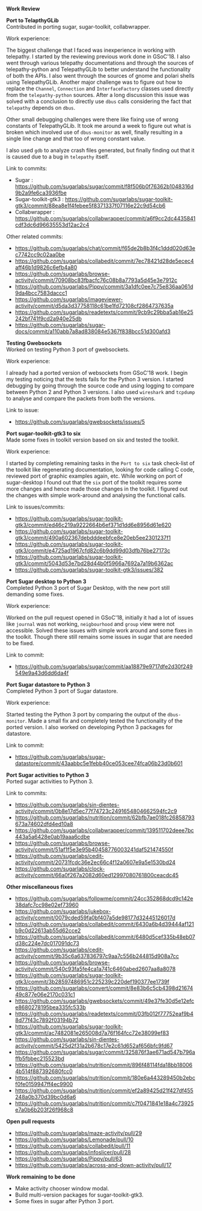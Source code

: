 **Work Review**<br>

**Port to TelapthyGLib**<br>
 Contributed in porting sugar, sugar-toolkit, collabwrapper.<br>

Work experience:

 The biggest challenge that I faced was inexperience in working with telepathy. I started by the reviewing previous work done
 in GSoC'18. I also went through various telepathy documentations and through the sources of telepathy-python and TelepathyGLib to
 better understand the functionality of both the APIs. I also went through the sources of gnome and polari shells using TelepathyGLib.
 Another major challenge was to figure out how to replace the `Channel`, `Connection` and `InterfaceFactory` classes used directly from
 the `telepathy-python` sources. After a long discussion this issue was solved with a conclusion to directly use `dbus` calls
 considering the fact that `telepathy` depends on `dbus`.

 Other small debugging challenges were there like fixing use of wrong constants of TelepathyGLib. It took me around a week to figure out
 what is broken which involved use of `dbus-monitor` as well, finally resulting in a single line change and that too of wrong constant value.

 I also used `gdb` to analyze crash files generated, but finally finding out that it is caused due to a bug in `telepathy` itself.

Link to commits:<br>
 - Sugar : https://github.com/sugarlabs/sugar/commit/f8f506b0f76362b1048316d9b2a9fe6ca3936fbe<br>
 - Sugar-toolkit-gtk3 : https://github.com/sugarlabs/sugar-toolkit-gtk3/commit/88ea8e1f4febee5f8371337f07116e22c9d54cb6<br>
 - Collabwrapper : https://github.com/sugarlabs/collabwrapper/commit/a6f9cc2dc4435841cdf3dc6d96635553d12ac2c4<br>

 Other related commits:<br>
 - https://github.com/sugarlabs/chat/commit/f65de2b8b3f4c1ddd020d63ec7742cc9c02aa0be<br>
 - https://github.com/sugarlabs/collabedit/commit/7ec78421d28de5ecec4aff46b1d9826c6efb4a80<br>
 - https://github.com/sugarlabs/browse-activity/commit/70908bc83fbacfc76c08b8a7793a5d45e3e7912c<br>
 - https://github.com/sugarlabs/Pippy/commit/3a1dfc0ee7c75e836aa061d9da4bcc7583daccc1<br>
 - https://github.com/sugarlabs/imageviewer-activity/commit/d5da3d37758118c61be1fd72108cf2864737635a<br>
 - https://github.com/sugarlabs/readetexts/commit/9cb9c29bba5ab16e25242bf741f9cd2a940e25db<br>
 - https://github.com/sugarlabs/sugar-docs/commit/a110abb7a8ad838084e5367f838bcc51d300afd3<br>

**Testing Gwebsockets**<br>
 Worked on testing Python 3 port of gwebsockets.<br>

Work experience:

I already had a ported version of websockets from GSoC'18 work. I begin my testing noticing that the tests fails for the Python 3 version.
I started debugging by going through the source code and using logging to compare between Python 2 and Python 3 versions. I also used `wireshark`
and `tcpdump` to analyse and compare the packets from both the versions.  

Link to issue:<br>
 - https://github.com/sugarlabs/gwebsockets/issues/5<br>

**Port sugar-toolkit-gtk3 to six**<br>
   Made some fixes in toolkit version based on six and tested the toolkit.

Work experience:

I started by completing remaining tasks in the `Port to six` task check-list of the toolkit like regenerating documentation, looking for code
calling C code, reviewed port of graphic examples again, etc. While working on port of sugar-desktop I found out that the `six` port of
the toolkit requires some more changes and hence made those changes in the toolkit. I figured out the changes with simple work-around and
analysing the functional calls.    

Link to issues/commits:<br>
 - https://github.com/sugarlabs/sugar-toolkit-gtk3/commit/ed46c219a9222664b6ef371d1dd6e8956d61e620<br>
 - https://github.com/sugarlabs/sugar-toolkit-gtk3/commit/490a602367debdddeebfce8e20eb5ee2301237f1<br>
 - https://github.com/sugarlabs/sugar-toolkit-gtk3/commit/e4725ad1967cfd82c6b9dd99d03dfb76be27173c<br>
 - https://github.com/sugarlabs/sugar-toolkit-gtk3/commit/5043d53e7bd28d44b0f5966a7692a7a19b6362ac<br>
 - https://github.com/sugarlabs/sugar-toolkit-gtk3/issues/382<br>

**Port Sugar desktop to Python 3**<br>
   Completed Python 3 port of Sugar Desktop, with the new port still demanding some fixes.<br>

Work experience:

Worked on the pull request opened in GSoC'18, initially it had a lot of issues like `journal` was not working, `neigbourhood` and
`group` view were not accessible. Solved these issues with simple work around and some fixes in the toolkit. Though there still remains some
issues in sugar that are needed to be fixed.

Link to commit:<br>
 - https://github.com/sugarlabs/sugar/commit/aa18879e9717dfe2d30f249549e9a43d6dd6da4f<br>

**Port Sugar datastore to Python 3**<br>
   Completed Python 3 port of Sugar datastore.<br>

Work experience:

Started testing the Python 3 port by comparing the output of the `dbus-monitor`. Made a small fix and completely tested the functionality of
the ported version. I also worked on developing Python 3 packages for datastore.

Link to commit:<br>
 - https://github.com/sugarlabs/sugar-datastore/commit/43aabbc5e1febb40ce053cee74fca06b23d0b601<br>

**Port Sugar activities to Python 3**<br>
   Ported sugar activities to Python 3.<br>

Link to commits:<br>
 - https://github.com/sugarlabs/sin-dientes-activity/commit/0b8e17d5ec77f74723c2491654804662594fc2c9<br>
 - https://github.com/sugarlabs/nutrition/commit/62bfb7ae018fc26858793673a74602dfd4ed10a8<br>
 - https://github.com/sugarlabs/collabwrapper/commit/139511702deee7bc443a5a6428e0ab19aaa6cdbe<br>
 - https://github.com/sugarlabs/browse-activity/commit/51af1f5e3e95b40458776003241daf521474550f<br>
 - https://github.com/sugarlabs/cedit-activity/commit/20731fcdc36e2ec66c4f12a0607e9a5e1530bd24<br>
 - https://github.com/sugarlabs/clock-activity/commit/66a0f267a2082d60ed12997080761800ceacdc45<br>

**Other miscellaneous fixes**<br>
 - https://github.com/sugarlabs/followme/commit/24cc352868dcd9c142e38dafc7cc98e02ef73960<br>
 - https://github.com/sugarlabs/jukebox-activity/commit/0079cded59fa0bf407a5de98177d32445126017d<br>
 - https://github.com/sugarlabs/collabedit/commit/6430a6b4d39444af121b9c0d22613ab55d62cce2<br>
 - https://github.com/sugarlabs/collabedit/commit/6480d5cef335b48eb07d38c224e7dc017091dc73<br>
 - https://github.com/sugarlabs/cedit-activity/commit/9b35c6a637836797c9aa7c556b244815d908a7cc<br>
 - https://github.com/sugarlabs/browse-activity/commit/540c93fa5fe4ca1a741c6460abed2607aa8a8078<br>
 - https://github.com/sugarlabs/sugar-toolkit-gtk3/commit/3b28597486951c225239c220def190377ee1739f<br>
 - https://github.com/sugarlabs/convert/commit/8e83b6c5cb4398d2167449c877e06e2170c031c1<br>
 - https://github.com/sugarlabs/gwebsockets/commit/49e37fe30d5e12efce8680278195bea335fc533b<br>
 - https://github.com/sugarlabs/readetexts/commit/03fb012f77752eaf9b48d77f43c7892f03194b72<br>
 - https://github.com/sugarlabs/sugar-toolkit-gtk3/commit/ac7482081e265008d7a76f164fcc72e38099ef83<br>
 - https://github.com/sugarlabs/sin-dientes-activity/commit/5425d2f31a2b678c17e2c61d652af656bfc9fd67<br>
 - https://github.com/sugarlabs/sugar/commit/325876f3ae671ad547b796affb5fbbec215523bd<br>
 - https://github.com/sugarlabs/nutrition/commit/896f48114fda18bb180064b514f887392680fcc0<br>
 - https://github.com/sugarlabs/nutrition/commit/180e6a443289450b2ebcf0fe0159947ff4ec9900<br>
 - https://github.com/sugarlabs/nutrition/commit/ef2a89425d21f427df455248a0b370d39bc0d6a6<br>
 - https://github.com/sugarlabs/nutrition/commit/c7f0471841e18a4c73925e7a0b6b203f26f968c8<br>

**Open pull requests**<br>
 - https://github.com/sugarlabs/maze-activity/pull/29<br>
 - https://github.com/sugarlabs/Lemonade/pull/10<br>
 - https://github.com/sugarlabs/collabedit/pull/11<br>
 - https://github.com/sugarlabs/infoslicer/pull/28<br>
 - https://github.com/sugarlabs/Pippy/pull/63<br>
 - https://github.com/sugarlabs/across-and-down-activity/pull/17<br>

**Work remaining to be done**<br>

 - Make activity chooser window modal.
 - Build multi-version packages for sugar-toolkit-gtk3.
 - Some fixes in sugar after Python 3 port.